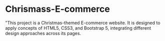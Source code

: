 # Chrismass-E-commerce
"This project is a Christmas-themed E-commerce website. It is designed to apply concepts of HTML5, CSS3, and Bootstrap 5, integrating different design approaches across its pages.
